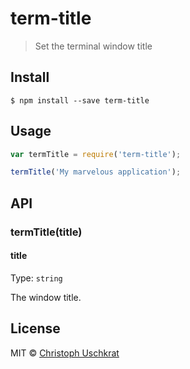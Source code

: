 # term-title

> Set the terminal window title


## Install

```
$ npm install --save term-title
```


## Usage

```js
var termTitle = require('term-title');

termTitle('My marvelous application');
```


## API

### termTitle(title)

#### title

Type: `string`

The window title.


## License

MIT © [Christoph Uschkrat](http://github.com/uschek)
